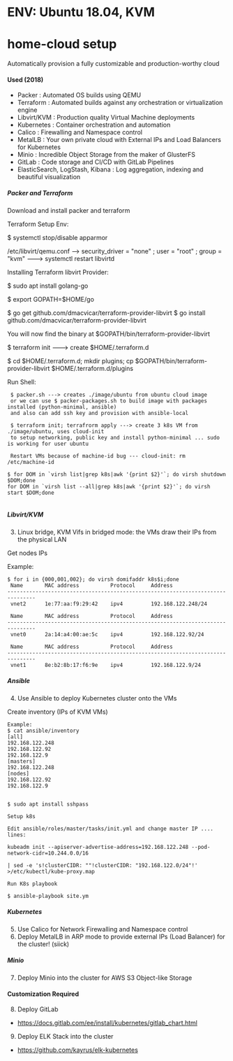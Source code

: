 # ENV: Ubuntu 18.04, KVM

# home-cloud setup
Automatically provision a fully customizable and production-worthy cloud<br>

#### Used (2018)
- Packer : Automated OS builds using QEMU
- Terraform : Automated builds against any orchestration or virtualization engine
- Libvirt/KVM : Production quality Virtual Machine deployments
- Kubernetes : Container orchestration and automation
- Calico : Firewalling and Namespace control
- MetalLB : Your own private cloud with External IPs and Load Balancers for Kubernetes
- Minio : Incredible Object Storage from the maker of GlusterFS
- GitLab : Code storage and CI/CD with GitLab Pipelines
- ElasticSearch, LogStash, Kibana : Log aggregation, indexing and beautiful visualization

##### Packer and Terraform

Download and install packer and terraform 

Terraform Setup Env:

$ systemctl stop/disable apparmor

/etc/libvirt/qemu.conf --> security_driver = "none" ; user = "root" ; group = "kvm" ---> systemctl restart libvirtd

Installing Terraform libvirt Provider:

$ sudo apt install golang-go 

$ export GOPATH=$HOME/go

$ go get github.com/dmacvicar/terraform-provider-libvirt
$ go install github.com/dmacvicar/terraform-provider-libvirt

You will now find the binary at $GOPATH/bin/terraform-provider-libvirt

$ terraform init ---> create $HOME/.terraform.d

$ cd $HOME/.terraform.d; mkdir plugins; cp $GOPATH/bin/terraform-provider-libvirt $HOME/.terraform.d/plugins

Run Shell:
```
 $ packer.sh ---> creates ./image/ubuntu from ubuntu cloud image 
 or we can use $ packer-packages.sh to build image with packages installed (python-minimal, ansible) 
 and also can add ssh key and provision with ansible-local 

 $ terraform init; terrafrorm apply ---> create 3 k8s VM from ./image/ubuntu, uses cloud-init 
 to setup networking, public key and install python-minimal ... sudo is working for user ubuntu
 
 Restart VMs because of machine-id bug --- cloud-init: rm /etc/machine-id
 
$ for DOM in `virsh list|grep k8s|awk '{print $2}'`; do virsh shutdown $DOM;done
for DOM in `virsh list --all|grep k8s|awk '{print $2}'`; do virsh start $DOM;done


```


##### Libvirt/KVM
3. Linux bridge, KVM Vifs in bridged mode: the VMs draw their IPs from the physical LAN

Get nodes IPs

Example:
```
$ for i in {000,001,002}; do virsh domifaddr k8s$i;done
 Name       MAC address          Protocol     Address
-------------------------------------------------------------------------------
 vnet2      1e:77:aa:f9:29:42    ipv4         192.168.122.248/24

 Name       MAC address          Protocol     Address
-------------------------------------------------------------------------------
 vnet0      2a:14:a4:00:ae:5c    ipv4         192.168.122.92/24

 Name       MAC address          Protocol     Address
-------------------------------------------------------------------------------
 vnet1      8e:b2:8b:17:f6:9e    ipv4         192.168.122.9/24
```
##### Ansible
4. Use Ansible to deploy Kubernetes cluster onto the VMs

Create inventory (IPs of KVM VMs)
```
Example:
$ cat ansible/inventory 
[all]
192.168.122.248
192.168.122.92
192.168.122.9
[masters]
192.168.122.248
[nodes]
192.168.122.92
192.168.122.9


$ sudo apt install sshpass

Setup k8s 

Edit ansible/roles/master/tasks/init.yml and change master IP .... lines: 

kubeadm init --apiserver-advertise-address=192.168.122.248 --pod-network-cidr=10.244.0.0/16

| sed -e 's!clusterCIDR: ""!clusterCIDR: "192.168.122.0/24"!' >/etc/kubectl/kube-proxy.map

Run K8s playbook

$ ansible-playbook site.ym
```

##### Kubernetes
5. Use Calico for Network Firewalling and Namespace control
6. Deploy MetalLB in ARP mode to provide external IPs (Load Balancer) for the cluster! (siick)

##### Minio
7. Deploy Minio into the cluster for AWS S3 Object-like Storage


#### Customization Required
8. Deploy GitLab
- https://docs.gitlab.com/ee/install/kubernetes/gitlab_chart.html
9. Deploy ELK Stack into the cluster
- https://github.com/kayrus/elk-kubernetes
